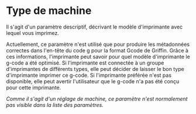 Type de machine
====
Il s'agit d'un paramètre descriptif, décrivant le modèle d'imprimante avec lequel vous imprimez.

Actuellement, ce paramètre n'est utilisé que pour produire les métadonnées correctes dans l'en-tête du code g pour la format Gcode de Griffin. Grâce à ces informations, l'imprimante peut savoir pour quel modèle d'imprimante le g-code a été optimisé. Si l'imprimante est connectée à un groupe d'imprimantes de différents types, elle peut décider de laisser le bon type d'imprimante imprimer ce g-code. Si l'imprimante préférée n'est pas disponible, elle peut avertir l'utilisateur que le g-code n'a pas été conçu pour cette imprimante.

*Comme il s'agit d'un réglage de machine, ce paramètre n'est normalement pas visible dans la liste des paramètres.*
